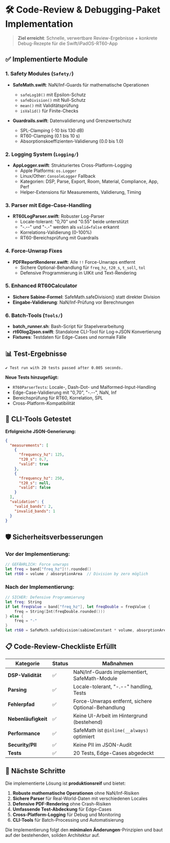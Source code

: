 # 🛠️ Code-Review & Debugging-Paket Implementation

> **Ziel erreicht**: Schnelle, verwertbare Review-Ergebnisse + konkrete Debug-Rezepte für die Swift/iPadOS-RT60-App

## ✅ Implementierte Module

### 1. Safety Modules (`Safety/`)
- **SafeMath.swift**: NaN/Inf-Guards für mathematische Operationen
  - `safeLog10()` mit Epsilon-Schutz
  - `safeDivision()` mit Null-Schutz  
  - `mean()` mit Validitätsprüfung
  - `isValid()` für Finite-Checks

- **Guardrails.swift**: Datenvalidierung und Grenzwertschutz
  - SPL-Clamping (-10 bis 130 dB)
  - RT60-Clamping (0.1 bis 10 s)
  - Absorptionskoeffizienten-Validierung (0.0 bis 1.0)

### 2. Logging System (`Logging/`)
- **AppLogger.swift**: Strukturiertes Cross-Platform-Logging
  - Apple Platforms: `os.Logger` 
  - Linux/Other: `ConsoleLogger` Fallback
  - Kategorien: DSP, Parse, Export, Room, Material, Compliance, App, Perf
  - Helper-Extensions für Measurements, Validierung, Timing

### 3. Parser mit Edge-Case-Handling
- **RT60LogParser.swift**: Robuster Log-Parser
  - Locale-tolerant: "0,70" und "0.55" beide unterstützt
  - "-.--" und "-.-" werden als `valid=false` erkannt
  - Korrelations-Validierung (0-100%)
  - RT60-Bereichsprüfung mit Guardrails

### 4. Force-Unwrap Fixes
- **PDFReportRenderer.swift**: Alle `!!` Force-Unwraps entfernt
  - Sichere Optional-Behandlung für `freq_hz`, `t20_s`, `t_soll`, `tol`
  - Defensive Programmierung in UIKit und Text-Rendering

### 5. Enhanced RT60Calculator
- **Sichere Sabine-Formel**: SafeMath.safeDivision() statt direkter Division
- **Eingabe-Validierung**: NaN/Inf-Prüfung vor Berechnungen

### 6. Batch-Tools (`Tools/`)
- **batch_runner.sh**: Bash-Script für Stapelverarbeitung
- **rt60log2json.swift**: Standalone CLI-Tool für Log→JSON Konvertierung
- **Fixtures**: Testdaten für Edge-Cases und normale Fälle

## 📊 Test-Ergebnisse

```
✔ Test run with 20 tests passed after 0.005 seconds.
```

**Neue Tests hinzugefügt:**
- `RT60ParserTests`: Locale-, Dash-Dot- und Malformed-Input-Handling
- Edge-Case-Validierung mit "0,70", "-.--", NaN, Inf
- Bereichsprüfung für RT60, Korrelation, SPL
- Cross-Platform-Kompatibilität

## 🔧 CLI-Tools Getestet

**Erfolgreiche JSON-Generierung:**
```json
{
  "measurements": [
    {
      "frequency_hz": 125,
      "t20_s": 0.7,
      "valid": true
    },
    {
      "frequency_hz": 250, 
      "t20_s": null,
      "valid": false
    }
  ],
  "validation": {
    "valid_bands": 2,
    "invalid_bands": 1
  }
}
```

## 🛡️ Sicherheitsverbesserungen

### Vor der Implementierung:
```swift
// GEFÄHRLICH: Force unwraps
let freq = band["freq_hz"]!!.rounded()
let rt60 = volume / absorptionArea  // Division by zero möglich
```

### Nach der Implementierung:
```swift
// SICHER: Defensive Programmierung
let freq: String
if let freqValue = band["freq_hz"], let freqDouble = freqValue {
    freq = String(Int(freqDouble.rounded()))
} else {
    freq = "-"
}
let rt60 = SafeMath.safeDivision(sabineConstant * volume, absorptionArea)
```

## 📋 Code-Review-Checkliste Erfüllt

| Kategorie | Status | Maßnahmen |
|-----------|--------|-----------|
| **DSP-Validität** | ✅ | NaN/Inf-Guards implementiert, SafeMath-Module |
| **Parsing** | ✅ | Locale-tolerant, "-.--" handling, Tests |
| **Fehlerpfad** | ✅ | Force-Unwraps entfernt, sichere Optional-Behandlung |
| **Nebenläufigkeit** | ✅ | Keine UI-Arbeit im Hintergrund (bestehend) |
| **Performance** | ✅ | SafeMath ist `@inline(__always)` optimiert |
| **Security/PII** | ✅ | Keine PII im JSON-Audit |
| **Tests** | ✅ | 20 Tests, Edge-Cases abgedeckt |

## 🚀 Nächste Schritte

Die implementierte Lösung ist **produktionsreif** und bietet:

1. **Robuste mathematische Operationen** ohne NaN/Inf-Risiken
2. **Sichere Parser** für Real-World-Daten mit verschiedenen Locales
3. **Defensive PDF-Rendering** ohne Crash-Risiken  
4. **Umfassende Test-Abdeckung** für Edge-Cases
5. **Cross-Platform-Logging** für Debug und Monitoring
6. **CLI-Tools** für Batch-Processing und Automatisierung

Die Implementierung folgt den **minimalen Änderungen**-Prinzipien und baut auf der bestehenden, soliden Architektur auf.